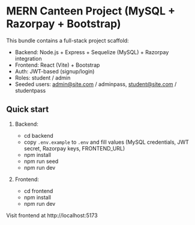 # MERN Canteen Project (MySQL + Razorpay + Bootstrap)

This bundle contains a full-stack project scaffold:
- Backend: Node.js + Express + Sequelize (MySQL) + Razorpay integration
- Frontend: React (Vite) + Bootstrap
- Auth: JWT-based (signup/login)
- Roles: student / admin
- Seeded users: admin@site.com / adminpass, student@site.com / studentpass

## Quick start

1. Backend:
   - cd backend
   - copy `.env.example` to `.env` and fill values (MySQL credentials, JWT secret, Razorpay keys, FRONTEND_URL)
   - npm install
   - npm run seed
   - npm run dev

2. Frontend:
   - cd frontend
   - npm install
   - npm run dev

Visit frontend at http://localhost:5173

